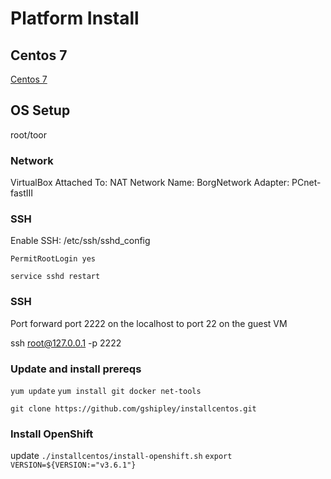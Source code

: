 # Platform Install

## Centos 7
[Centos 7](http://mirror.aarnet.edu.au/pub/centos/7/isos/x86_64/CentOS-7-x86_64-Everything-1804.iso)

## OS Setup
 
root/toor 

### Network
VirtualBox
Attached To: NAT Network
Name: BorgNetwork
Adapter: PCnet-fastIII

### SSH
Enable SSH:
/etc/ssh/sshd_config

`PermitRootLogin yes`

`service sshd restart`

### SSH
Port forward port 2222 on the localhost to port 22 on the guest VM

ssh root@127.0.0.1 -p 2222


### Update and install prereqs

`yum update`
`yum install git docker net-tools`


`git clone https://github.com/gshipley/installcentos.git`

### Install OpenShift

update `./installcentos/install-openshift.sh`
`export VERSION=${VERSION:="v3.6.1"}`


